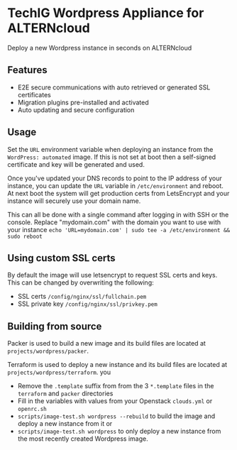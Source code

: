 # TechIG Wordpress Appliance for ALTERNcloud
Deploy a new Wordpress instance in seconds on ALTERNcloud

## Features
* E2E secure communications with auto retrieved or generated SSL certificates
* Migration plugins pre-installed and activated
* Auto updating and secure configuration

## Usage
Set the `URL` environment variable when deploying an instance from the `WordPress: automated` image. If this is not set at boot then a self-signed certificate and key will be generated and used.

Once you've updated your DNS records to point to the IP address of your instance, you can update the `URL` variable in `/etc/environment` and reboot. At next boot the system will get production certs from LetsEncrypt and your instance will securely use your domain name.

This can all be done with a single command after logging in with SSH or the console.  Replace "mydomain.com" with the domain you want to use with your instance
`echo 'URL=mydomain.com' | sudo tee -a /etc/environment && sudo reboot`

## Using custom SSL certs
By default the image will use letsencrypt to request SSL certs and keys. This can be changed by overwriting the following:
* SSL certs `/config/nginx/ssl/fullchain.pem`
* SSL private key `/config/nginx/ssl/privkey.pem`

## Building from source
Packer is used to build a new image and its build files are located at `projects/wordpress/packer`.

Terraform is used to deploy a new instance and its build files are located at `projects/wordpress/terraform`.
you
* Remove the `.template` suffix from from the 3 `*.template` files in the `terraform` and `packer` directories
* Fill in the variables with values from your Openstack `clouds.yml` or `openrc.sh`
* `scripts/image-test.sh wordpress --rebuild` to build the image and deploy a new instance from it or
* `scripts/image-test.sh wordpress` to only deploy a new instance from the most recently created Wordpress image.
